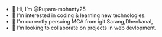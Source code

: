 - 👋 Hi, I’m @Rupam-mohanty25
- 👀 I’m interested in coding & learning new technologies.
- 🌱 I’m currently persuing MCA from igit Sarang,Dhenkanal,
- 💞️ I’m looking to collaborate on projects in web devlopment.


